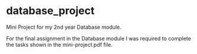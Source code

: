# database_project
Mini Project for my 2nd year Database module.

For the final assignment in the Database module I was required to complete the tasks shown in the mini-project.pdf file.
